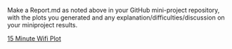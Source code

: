 Make a Report.md as noted above in your GitHub mini-project repository, with the plots you generated and any explanation/difficulties/discussion on your miniproject results.

[15 Minute Wifi Plot](./wifi_data_results/wifi_2021-09-14T12_43_54_results.png)
